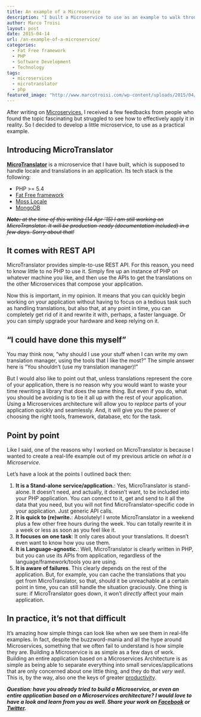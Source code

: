 ```yaml
---
title: An example of a Microservice
description: "I built a Microservice to use as an example to walk through. See how easy it is to build one for yourself!"
author: Marco Troisi
layout: post
date: 2015-04-14
url: /an-example-of-a-microservice/
categories:
  - Fat Free framework
  - PHP
  - Software Development
  - Technology
tags:
  - microservices
  - microtranslator
  - php
featured_image: "http://www.marcotroisi.com/wp-content/uploads/2015/04/microtranslator.png"
---
```

After writing on [Microservices][1], I received a few feedbacks from people who found the topic fascinating but struggled to see how to effectively apply it in reality. So I decided to develop a little microservice, to use as a practical example. <!--more-->

## Introducing MicroTranslator

**[MicroTranslator][2]** is a microservice that I have built, which is supposed to handle locale and translations in an application. Its tech stack is the following:

  * PHP >= 5.4
  * [Fat Free framework][3]
  * [Moss Locale][4]
  * [MongoDB][5]

<del datetime="2015-07-20T07:04:33+00:00"><em><strong>Note:</strong> at the time of this writing (14 Apr &#8217;15) I am still working on MicroTranslator. It will be production-ready (documentation included) in a few days. Sorry about that!</em></del>

## It comes with REST API

MicroTranslator provides simple-to-use REST API. For this reason, you need to know little to no PHP to use it. Simply fire up an instance of PHP on whatever machine you like, and then use the APIs to get the translations on the other Microservices that compose your application.

Now this is important, in my opinion. It means that you can quickly begin working on your application without having to focus on a tedious task such as handling translations, but also that, at any point in time, you can completely get rid of it and rewrite it with, perhaps, a faster language. Or you can simply upgrade your hardware and keep relying on it.

## &#8220;I could have done this myself&#8221;

You may think now, &#8220;why should I use your stuff when I can write my own translation manager, using the tools that I like the most?&#8221; The simple answer here is &#8220;You shouldn&#8217;t (use my translation manager)!&#8221;

But I would also like to point out that, unless translations represent the core of your application, there is no reason why you would want to waste your time rewriting a library that does the same thing. But even if you do, what you should be avoiding is to tie it all up with the rest of your application. Using a Microservices architecture will allow you to _replace_ parts of your application quickly and seamlessly. And, it will give you the power of choosing the right tools, framework, database, etc for the task.

## Point by point

Like I said, one of the reasons why I worked on MicroTranslator is because I wanted to create a real-life example out of my previous article on _what is a Microservice_.

Let&#8217;s have a look at the points I outlined back then:

  1. **It is a Stand-alone service/application.**: Yes, MicroTranslator is stand-alone. It doesn&#8217;t need, and actually, it doesn&#8217;t want, to be included into your PHP application. You can connect to it, get and send to it all the data that you need, but you will not find MicroTranslator-specific code in your application. Just generic API calls.
  2. **It is quick to (re)write.**: Absolutely! I wrote MicroTranslator in a weekend plus a few other free hours during the week. You can totally rewrite it in a week or less as soon as you feel like it.
  3. **It focuses on one task**: It only cares about your translations. It doesn&#8217;t even want to know how you use them.
  4. **It is Language-agnostic.**: Well, MicroTranslator is clearly written in PHP, but you can use its APIs from application, regardless of the language/framework/tools you are using.
  5. **It is aware of failures**. This clearly depends on the rest of the application. But, for example, you can cache the translations that you get from MicroTranslator, so that, should it be unreachable at a certain point in time, you can still handle the situation graciously. One thing is sure: if MicroTranslator goes down, it won&#8217;t _directly_ affect your main application.

## In practice, it&#8217;s not that difficult

It&#8217;s amazing how simple things can look like when we see them in real-life examples. In fact, despite the buzzword-mania and all the hype around Microservices, something that we often fail to understand is how simple they are. Building a Microservice is as simple as a few days of work. Building an entire application based on a Microservices Architecture is as simple as being able to separate everything into small services/applications that are only concerned about one little thing, and they do that _very well_. This is, by the way, also one the keys of greater [productivity][6].

**_Question: have you already tried to build a Microservice, or even an entire application based on a Microservices architecture? I would love to have a look and learn from you as well. Share your work on [Facebook][7] or [Twitter][8]._**

 [1]: http://www.marcotroisi.com/micro-services-a-quick-introduction/
 [2]: https://github.com/marcotroisi/microtranslator
 [3]: http://www.fatfreeframework.com
 [4]: https://github.com/mossphp/moss-locale
 [5]: http://www.mongodb.com
 [6]: http://www.marcotroisi.com/productive-programmer-5-tips/
 [7]: http://www.facebook.com/sharer/sharer.php?u=http://www.marcotroisi.com/an-example-of-a-microservice/
 [8]: https://twitter.com/intent/tweet?original_referer=http://www.marcotroisi.com/an-example-of-a-microservice/&source=tweetbutton&text=%3F&url=http://goo.gl/KdOum9&via=marcotroisi
